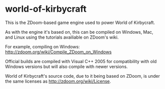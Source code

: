 # world-of-kirbycraft

This is the ZDoom-based game engine used to power World of Kirbycraft.

As with the engine it's based on, this can be compiled on Windows, Mac, and Linux using the tutorials availiable on ZDoom's wiki.

For example, compiling on Windows: http://zdoom.org/wiki/Compile_ZDoom_on_Windows

Official builds are compiled with Visual C++ 2005 for compatibility with old Windows versions but will also compile with newer versions.

World of Kirbycraft's source code, due to it being based on ZDoom, is under the same licenses as http://zdoom.org/wiki/License.
